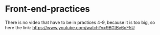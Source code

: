 # Front-end-practices
There is no video that have to be in practices 4-9, because it is too big, so here the link: https://www.youtube.com/watch?v=9BGtBv6oF5U
